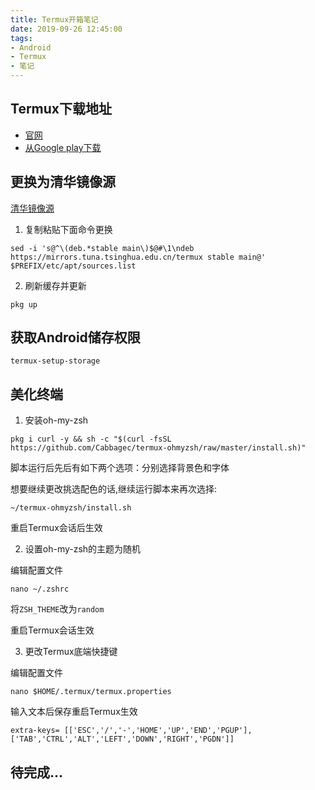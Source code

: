 ```yaml
---
title: Termux开箱笔记
date: 2019-09-26 12:45:00
tags:
- Android
- Termux
- 笔记
---
```


## Termux下载地址

- [官网](https://termux.com/)
- [从Google play下载](https://play.google.com/store/apps/details?id=com.termux)

## 更换为清华镜像源

[清华镜像源](https://mirror.tuna.tsinghua.edu.cn/help/termux/)

1. 复制粘贴下面命令更换

```shell
sed -i 's@^\(deb.*stable main\)$@#\1\ndeb https://mirrors.tuna.tsinghua.edu.cn/termux stable main@' $PREFIX/etc/apt/sources.list 
```

2. 刷新缓存并更新

```shell
pkg up
```
## 获取Android储存权限

```shell
termux-setup-storage
```

## 美化终端

1. 安装oh-my-zsh

```shell
pkg i curl -y && sh -c "$(curl -fsSL https://github.com/Cabbagec/termux-ohmyzsh/raw/master/install.sh)"
```

脚本运行后先后有如下两个选项：分别选择背景色和字体

想要继续更改挑选配色的话,继续运行脚本来再次选择:

```shell
~/termux-ohmyzsh/install.sh
```

重启Termux会话后生效

2. 设置oh-my-zsh的主题为随机

编辑配置文件

```shell
nano ~/.zshrc
```

将`ZSH_THEME`改为`random`

重启Termux会话生效

3. 更改Termux底端快捷键

编辑配置文件

```shell
nano $HOME/.termux/termux.properties
```

输入文本后保存重启Termux生效

```shell
extra-keys= [['ESC','/','-','HOME','UP','END','PGUP'],['TAB','CTRL','ALT','LEFT','DOWN','RIGHT','PGDN']]
```

## 待完成...
